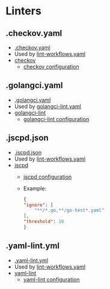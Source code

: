 # Linters

## .checkov.yaml

- [.checkov.yaml]
- Used by [lint-workflows.yaml]
- [checkov]
  - [checkov configuration]

## .golangci.yaml

- [.golangci.yaml]
- Used by [golangci-lint.yaml]
- [golangci-lint]
  - [golangci-lint configuration]

## .jscpd.json

- [.jscpd.json]
- Used by [lint-workflows.yaml]
- [jscpd]
  - [jscpd configuration]
  - Example:

      ```json
      {
      "ignore": [
          "**/*.go,**/go-test*.yaml"
      ],
      "threshold": 10
      }
      ```

## .yaml-lint.yml

- [.yaml-lint.yml]
- Used by [lint-workflows.yaml]
- [yaml-lint]
  - [yaml-lint configuration]

[.checkov.yaml]:  .checkov.yaml
[.golangci.yaml]: .golangci.yaml
[.jscpd.json]: .jscpd.json
[.yaml-lint.yml]: .yaml-lint.yml
[checkov configuration]: https://www.checkov.io/2.Basics/CLI%20Command%20Reference.html
[checkov]: https://www.checkov.io/
[golangci-lint configuration]: https://golangci-lint.run/usage/configuration/
[golangci-lint.yaml]: ../workflows/README.md#golangci-lintyaml
[golangci-lint]: https://golangci-lint.run/
[jscpd configuration]: https://github.com/kucherenko/jscpd/tree/master/apps/jscpd#options
[jscpd]: https://github.com/kucherenko/jscpd
[lint-workflows.yaml]: ../workflows/README.md#lint-workflowsyaml
[yaml-lint configuration]: https://yamllint.readthedocs.io/en/stable/configuration.html
[yaml-lint]: https://github.com/adrienverge/yamllint
